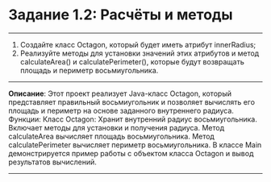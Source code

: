 # Задание 1.2: Расчёты и методы
***
1. Создайте класс Octagon, который будет иметь атрибут innerRadius;
2. Реализуйте методы для установки значений этих атрибутов и метод calculateArea() и calculatePerimeter(), которые будут возвращать площадь и периметр восьмиугольника.
***
**Описание**: Этот проект реализует Java-класс Octagon, который представляет правильный восьмиугольник и позволяет вычислять его площадь и периметр на основе заданного внутреннего радиуса.
Функции:
    Класс Octagon:
        Хранит внутренний радиус восьмиугольника.
        Включает методы для установки и получения радиуса.
        Метод calculateArea вычисляет площадь восьмиугольника.
        Метод calculatePerimeter вычисляет периметр восьмиугольника.
    В классе Main демонстрируется пример работы с объектом класса Octagon и вывод результатов вычислений.
***